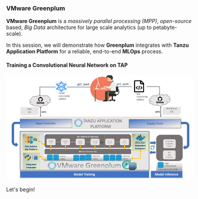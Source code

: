 ### VMware Greenplum

**VMware Greenplum** is a _massively parallel processing (MPP)_, _open-source_ based, _Big Data_ architecture 
for large scale analytics (up to petabyte-scale).

In this session, we will demonstrate how **Greenplum** integrates with **Tanzu Application Platform** 
for a reliable, end-to-end **MLOps** process.

#### Training a Convolutional Neural Network on TAP
![Training a Convolutional Neural Network on TAP](images/mlops-greenplum-tap-overview.jpg)

Let's begin!


